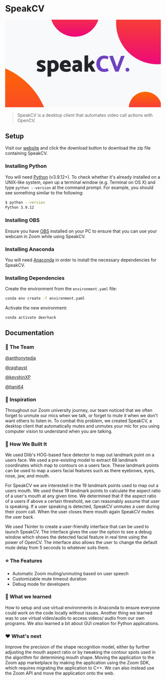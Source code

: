 # SpeakCV

[![Preview](assets/img/thumbnail.jpg)](https://anthonytedja.github.io/speakCV/)

> SpeakCV is a desktop client that automates video call actions with OpenCV.

## Setup

Visit our [website](https://anthonytedja.github.io/speakCV/) and click the download button to download the zip file containing SpeakCV.

### Installing Python

You will need [Python](https://www.python.org/downloads) (v3.9.12+). To check whether it's already installed on a UNIX-like system, open up a terminal window (e.g. Terminal on OS X) and type `python --version` at the command prompt. For example, you should see something similar to the following:

```bash
$ python --version
Python 3.9.12
```

### Installing OBS

Ensure you have [OBS](https://obsproject.com/download) installed on your PC to ensure that you can use your webcam in Zoom while using SpeakCV.

### Installing Anaconda

You will need  [Anaconda](https://www.anaconda.com/) in order to install the necessary dependencies for SpeakCV.

### Installing Dependencies

Create the environment from the `environment.yaml` file:

```bash
conda env create -f environment.yaml
```

Activate the new environment:

```bash
conda activate deerhack
```

## Documentation

### :hammer: The Team

[@anthonytedja](https://github.com/anthonytedja)

[@raghavst](https://github.com/raghavst)

[@kevshinXP](https://github.com/kevshinXP)

[@hani64](https://github.com/hani64)

### :speech_balloon: Inspiration

Throughout our Zoom university journey, our team noticed that we often forget to unmute our mics when we talk, or forget to mute it when we don't want others to listen in. To combat this problem, we created SpeakCV, a desktop client that automatically mutes and unmutes your mic for you using computer vision to understand when you are talking.

### :wrench: How We Built It

We used Dlib's HOG-based face detector to map out landmark point on a users face. We used a pre-existing model to extract 68 landmark coordinates which map to contours on a users face. These landmark points can be used to map a users facial features such as there eyebrows, eyes, nose, jaw, and mouth.

For SpeakCV we are interested in the 19 landmark points used to map out a users mouth. We used these 19 landmark points to calculate the aspect ratio of a user's mouth at any given time. We determined that if the aspect ratio of a users if above a certain threshold, we can reasonably assume that user is speaking. If a user speaking is detected, SpeakCV unmutes a user during their zoom call. When the user closes there mouth again SpeakCV mutes the user back.

We used Tkinter to create a user-friendly interface that can be used to launch SpeakCV. The interface gives the user the option to see a debug window which shows the detected facial feature in real time using the power of OpenCV. The interface also allows the user to change the default mute delay from 5 seconds to whatever suits them.

### :star: The Features

- Automatic Zoom muting/unmuting based on user speech
- Customizable mute timeout duration
- Debug mode for developers

### :brain: What we learned

How to setup and use virtual environments in Anaconda to ensure everyone could work on the code locally without issues. Another thing we learned was to use virtual video/audio to access videos/ audio from our own programs. We also learned a bit about GUI creation for Python applications.

### :heart: What's next

Improve the precision of the shape recognition model, either by further adjusting the mouth aspect ratio or by tweaking the contour spots used in the algorithm for determining mouth shape. Moving the application to the Zoom app marketplace by making the application using the Zoom SDK, which requires migrating the application to C++. We can also instead use the Zoom API and move the application onto the web.
